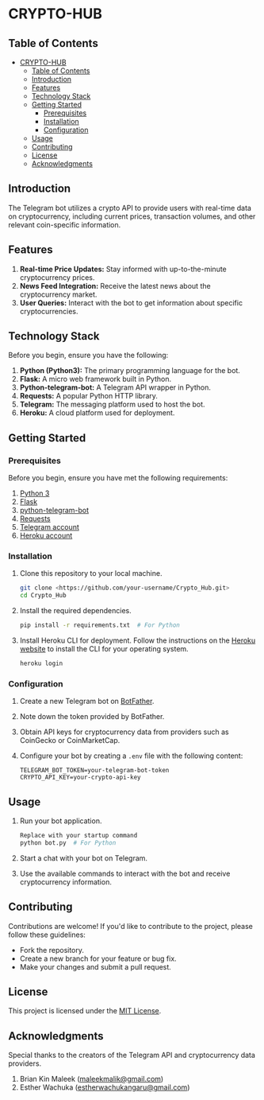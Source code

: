 # CRYPTO-HUB

## Table of Contents

- [CRYPTO-HUB](#crypto-hub)
  - [Table of Contents](#table-of-contents)
  - [Introduction](#introduction)
  - [Features](#features)
  - [Technology Stack](#technology-stack)
  - [Getting Started](#getting-started)
    - [Prerequisites](#prerequisites)
    - [Installation](#installation)
    - [Configuration](#configuration)
  - [Usage](#usage)
  - [Contributing](#contributing)
  - [License](#license)
  - [Acknowledgments](#acknowledgments)

## Introduction

The Telegram bot utilizes a crypto API to provide users with real-time data on cryptocurrency,
including current prices, transaction volumes, and other relevant coin-specific information.

## Features

1. **Real-time Price Updates:** Stay informed with up-to-the-minute cryptocurrency prices.
2. **News Feed Integration:** Receive the latest news about the cryptocurrency market.
3. **User Queries:** Interact with the bot to get information about specific cryptocurrencies.

## Technology Stack

Before you begin, ensure you have the following:

1. **Python (Python3):** The primary programming language for the bot.
2. **Flask:** A micro web framework built in Python.
3. **Python-telegram-bot:** A Telegram API wrapper in Python.
4. **Requests:** A popular Python HTTP library.
5. **Telegram:** The messaging platform used to host the bot.
6. **Heroku:** A cloud platform used for deployment.

## Getting Started

### Prerequisites

Before you begin, ensure you have met the following requirements:

1. [Python 3](./https://www.python.org/downloads/)
2. [Flask](./https://flask.palletsprojects.com/en/2.0.x/installation/)
3. [python-telegram-bot](./https://docs.python-telegram-bot.org/en/stable/)
4. [Requests](./https://docs.python-requests.org/en/latest/user/install/)
5. [Telegram account](./https://telegram.org/)
6. [Heroku account](./https://signup.heroku.com/)

### Installation

1. Clone this repository to your local machine.

    ```bash
    git clone <https://github.com/your-username/Crypto_Hub.git>
    cd Crypto_Hub
    ```

2. Install the required dependencies.

    ```bash
    pip install -r requirements.txt  # For Python
    ```

3. Install Heroku CLI for deployment. Follow the instructions on the [Heroku website](./https://devcenter.heroku.com/articles/heroku-cli) to install the CLI for your operating system.

    ```bash
    heroku login
    ```

### Configuration

1. Create a new Telegram bot on [BotFather](./https://core.telegram.org/bots#botfather).
2. Note down the token provided by BotFather.
3. Obtain API keys for cryptocurrency data from providers such as CoinGecko or CoinMarketCap.
4. Configure your bot by creating a `.env` file with the following content:

    ```env
    TELEGRAM_BOT_TOKEN=your-telegram-bot-token
    CRYPTO_API_KEY=your-crypto-api-key
    ```

## Usage

1. Run your bot application.

    ```bash
    Replace with your startup command
    python bot.py  # For Python
    ```

2. Start a chat with your bot on Telegram.
3. Use the available commands to interact with the bot and receive cryptocurrency information.

## Contributing

Contributions are welcome! If you'd like to contribute to the project, please follow these guidelines:

- Fork the repository.
- Create a new branch for your feature or bug fix.
- Make your changes and submit a pull request.

## License

This project is licensed under the [MIT License](./https://chat.openai.com/c/LICENSE).

## Acknowledgments

Special thanks to the creators of the Telegram API and cryptocurrency data providers.

1. Brian Kin Maleek (<maleekmalik@gmail.com>)
2. Esther Wachuka (<estherwachukangaru@gmail.com>)
